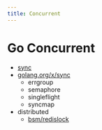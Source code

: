 ```yaml
---
title: Concurrent
---
```


# Go Concurrent

- [sync](https://pkg.go.dev/sync)
- [golang.org/x/sync](https://pkg.go.dev/golang.org/x/sync)
  - errgroup
  - semaphore
  - singleflight
  - syncmap
- distributed
  - [bsm/redislock](https://github.com/bsm/redislock)
